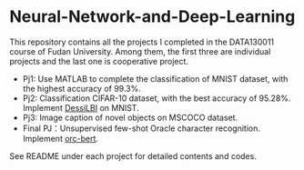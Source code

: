 # Neural-Network-and-Deep-Learning

This repository contains all the projects I completed in the DATA130011 course of Fudan University. Among them, the first three are individual projects and the last one is cooperative project.

+ Pj1: Use MATLAB to complete the classification of MNIST dataset, with the highest accuracy of 99.3%.
+ Pj2: Classification CIFAR-10 dataset, with the best accuracy of 95.28%. Implement [DessiLBI](https://github.com/DessiLBI2020/DessiLBI) on MNIST.
+ Pj3: Image caption of novel objects on MSCOCO dataset.
+ Final PJ：Unsupervised few-shot Oracle character recognition. Implement [orc-bert](https://link.springer.com/chapter/10.1007/978-3-030-69544-6_39).

See README under each project for detailed contents and codes.
